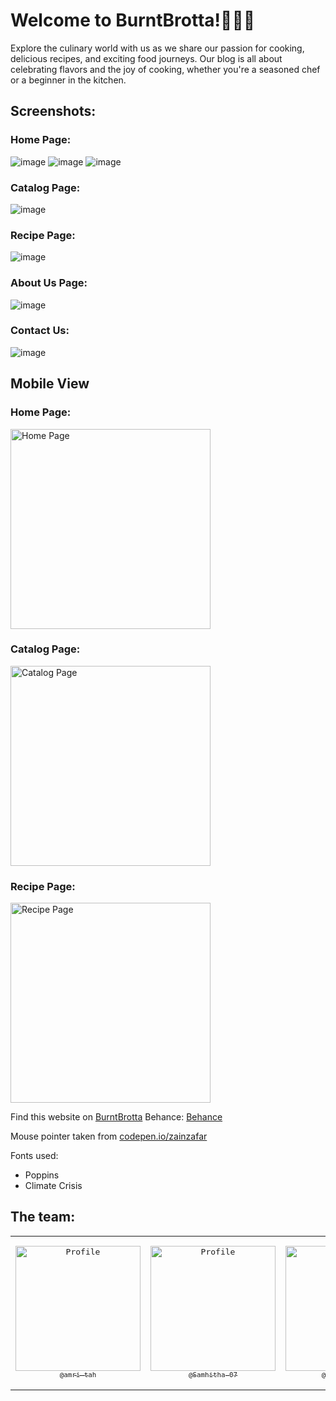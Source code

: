 # Welcome to BurntBrotta!🍔🍕🍰

Explore the culinary world with us as we share our passion for cooking, delicious recipes, and exciting food journeys. Our blog is all about celebrating flavors and the joy of cooking, whether you're a seasoned chef or a beginner in the kitchen.

## Screenshots:
### Home Page:
![image](https://github.com/amri-tah/burntbrotta.github.io/assets/111682039/564c8177-bdab-486d-829b-d058a5f5b198)
![image](https://github.com/amri-tah/burntbrotta.github.io/assets/111682039/67f4d3ca-45a7-4d4d-a1db-8d02dd4100a8)
![image](https://github.com/amri-tah/burntbrotta.github.io/assets/111682039/49493ad3-f3ea-43c7-a5b4-27fe9f4e455c)

### Catalog Page:
![image](https://github.com/user-attachments/assets/1cac7fa7-ce53-4994-b9d1-1e26ec7898f6)

### Recipe Page:
![image](https://github.com/user-attachments/assets/c4929d00-d6f9-455c-bb65-72bdffc2570e)

### About Us Page:
![image](https://github.com/user-attachments/assets/29ea2c38-42bf-4f49-92ed-ec8b83cb6803)

### Contact Us:
![image](https://github.com/amri-tah/burntbrotta.github.io/assets/111682039/0d358039-a4c8-410b-a3cf-f8e90a6c2468)

## Mobile View
### Home Page:
<img src="https://github.com/user-attachments/assets/9edfdbcf-1fc7-4885-9893-a58aae53f56d" width="320" alt="Home Page" />

### Catalog Page:
<img src="https://github.com/user-attachments/assets/4e1d0626-dd5d-44a0-830c-0db032daffc2" width="320" alt="Catalog Page" />

### Recipe Page:
<img src="https://github.com/user-attachments/assets/5d2e8489-911e-49d5-9355-8e172eda79a7" width="320" alt="Recipe Page" />


Find this website on [BurntBrotta](https://amri-tah.github.io/burntbrotta.github.io/)
Behance: [Behance](https://www.behance.net/gallery/176302693/BurntBrotta-Website)

Mouse pointer taken from [codepen.io/zainzafar](https://codepen.io/zainzafar/pen/oNypoEr)

Fonts used:
- Poppins
- Climate Crisis

## The team:
<table align="center" style="border: none;">
<tr>
<td align="center" width="200"><pre><a href="https://github.com/amri-tah"><img src="https://avatars.githubusercontent.com/u/111682039?v=4" width="200" alt="Profile" /><br><sub>@amri-tah</sub></a></pre></td>
<td align="center" width="200"><pre><a href="https://github.com/Samhitha-07"><img src="https://avatars.githubusercontent.com/Samhitha-07" width="200" alt="Profile" /><br><sub>@Samhitha-07</sub></a></pre></td>
<td align="center" width="200"><pre><a href="https://github.com/Manasha-1204"><img src="https://avatars.githubusercontent.com/Manasha-1204" width="200" alt="Profile" /><br><sub>@Manasha-1204</sub></a></pre></td>
</tr>
</table>


